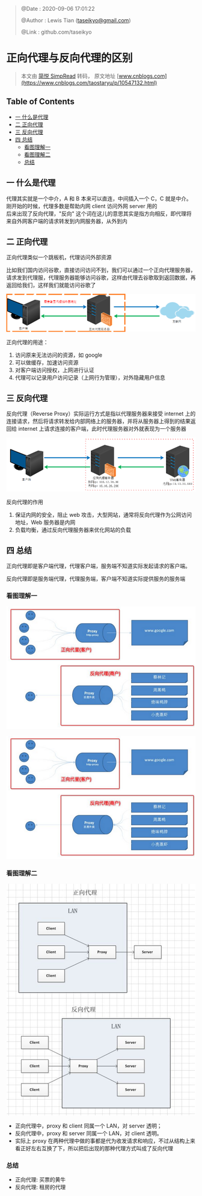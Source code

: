 > @Date    : 2020-09-06 17:01:22
>
> @Author  : Lewis Tian (taseikyo@gmail.com)
>
> @Link    : github.com/taseikyo

# 正向代理与反向代理的区别

> 本文由 [简悦 SimpRead](http://ksria.com/simpread/) 转码， 原文地址 [www.cnblogs.com](https://www.cnblogs.com/taostaryu/p/10547132.html)

## Table of Contents

- [一 什么是代理](#一-什么是代理)
- [二 正向代理](#二-正向代理)
- [三 反向代理](#三-反向代理)
- [四 总结](#四-总结)
	- [看图理解一](#看图理解一)
	- [看图理解二](#看图理解二)
	- [总结](#总结)

## 一 什么是代理

代理其实就是一个中介，A 和 B 本来可以直连，中间插入一个 C，C 就是中介。  
刚开始的时候，代理多数是帮助内网 client 访问外网 server 用的  
后来出现了反向代理，"反向" 这个词在这儿的意思其实是指方向相反，即代理将来自外网客户端的请求转发到内网服务器，从外到内

## 二 正向代理

正向代理类似一个跳板机，代理访问外部资源

比如我们国内访问谷歌，直接访问访问不到，我们可以通过一个正向代理服务器，请求发到代理服，代理服务器能够访问谷歌，这样由代理去谷歌取到返回数据，再返回给我们，这样我们就能访问谷歌了

![](../images/2019-03-17-1.png)

正向代理的用途：

1. 访问原来无法访问的资源，如 google
2. 可以做缓存，加速访问资源
3. 对客户端访问授权，上网进行认证
4. 代理可以记录用户访问记录（上网行为管理），对外隐藏用户信息

## 三 反向代理

反向代理（Reverse Proxy）实际运行方式是指以代理服务器来接受 internet 上的连接请求，然后将请求转发给内部网络上的服务器，并将从服务器上得到的结果返回给 internet 上请求连接的客户端，此时代理服务器对外就表现为一个服务器

![](../images/2019-03-17-2.png)


反向代理的作用

1. 保证内网的安全，阻止 web 攻击，大型网站，通常将反向代理作为公网访问地址，Web 服务器是内网
2. 负载均衡，通过反向代理服务器来优化网站的负载

## 四 总结

正向代理即是客户端代理，代理客户端，服务端不知道实际发起请求的客户端。

  
反向代理即是服务端代理，代理服务端，客户端不知道实际提供服务的服务端

### 看图理解一

![](../images/2019-03-17-3.png)

![](../images/2019-03-17-4.png)

### 看图理解二

![](../images/2019-03-17-5.png)

- 正向代理中，proxy 和 client 同属一个 LAN，对 server 透明；  
- 反向代理中，proxy 和 server 同属一个 LAN，对 client 透明。  
- 实际上 proxy 在两种代理中做的事都是代为收发请求和响应，不过从结构上来看正好左右互换了下，所以把后出现的那种代理方式叫成了反向代理

### 总结

- 正向代理: 买票的黄牛
- 反向代理: 租房的代理